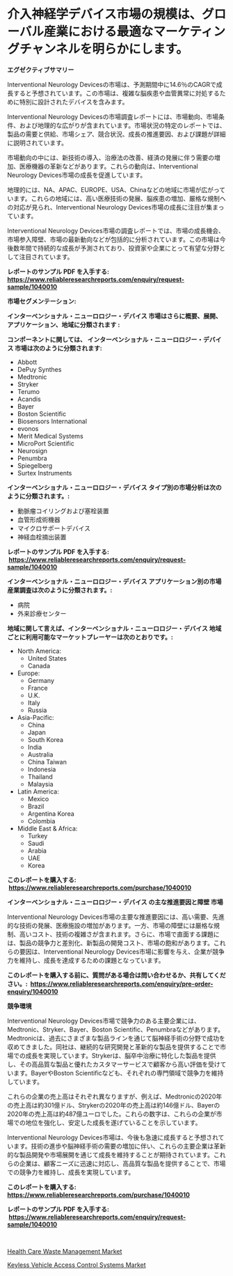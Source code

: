 <p><h1>介入神経学デバイス市場の規模は、グローバル産業における最適なマーケティングチャンネルを明らかにします。</h1></p><p><strong>エグゼクティブサマリー</strong></p>
<p><p>Interventional Neurology Devicesの市場は、予測期間中に14.6％のCAGRで成長すると予想されています。この市場は、複雑な脳疾患や血管異常に対処するために特別に設計されたデバイスを含みます。</p><p> Interventional Neurology Devicesの市場調査レポートには、市場動向、市場条件、および地理的な広がりが含まれています。市場状況の特定のレポートでは、製品の需要と供給、市場シェア、競合状況、成長の推進要因、および課題が詳細に説明されています。</p><p>市場動向の中には、新技術の導入、治療法の改善、経済の発展に伴う需要の増加、医療機器の革新などがあります。これらの動向は、Interventional Neurology Devices市場の成長を促進しています。</p><p>地理的には、NA、APAC、EUROPE、USA、Chinaなどの地域に市場が広がっています。これらの地域には、高い医療技術の発展、脳疾患の増加、厳格な規制への対応が見られ、Interventional Neurology Devices市場の成長に注目が集まっています。</p><p>Interventional Neurology Devices市場の調査レポートでは、市場の成長機会、市場参入障壁、市場の最新動向などが包括的に分析されています。この市場は今後数年間で持続的な成長が予測されており、投資家や企業にとって有望な分野として注目されています。</p></p>
<p><strong>レポートのサンプル PDF を入手する: <a href="https://www.reliableresearchreports.com/enquiry/request-sample/1040010">https://www.reliableresearchreports.com/enquiry/request-sample/1040010</a></strong></p>
<p><strong>市場セグメンテーション:</strong></p>
<p><strong> インターベンショナル・ニューロロジー・デバイス 市場はさらに概要、展開、アプリケーション、地域に分類されます :</strong></p>
<p><strong>コンポーネントに関しては、 インターベンショナル・ニューロロジー・デバイス 市場は次のように分類されます: &nbsp;</strong></p>
<p><ul><li>Abbott</li><li>DePuy Synthes</li><li>Medtronic</li><li>Stryker</li><li>Terumo</li><li>Acandis</li><li>Bayer</li><li>Boston Scientific</li><li>Biosensors International</li><li>evonos</li><li>Merit Medical Systems</li><li>MicroPort Scientific</li><li>Neurosign</li><li>Penumbra</li><li>Spiegelberg</li><li>Surtex Instruments</li></ul></p>
<p><strong> インターベンショナル・ニューロロジー・デバイス タイプ別の市場分析は次のように分類されます。:</strong></p>
<p><ul><li>動脈瘤コイリングおよび塞栓装置</li><li>血管形成術機器</li><li>マイクロサポートデバイス</li><li>神経血栓摘出装置</li></ul></p>
<p><strong>レポートのサンプル PDF を入手する: &nbsp;<a href="https://www.reliableresearchreports.com/enquiry/request-sample/1040010">https://www.reliableresearchreports.com/enquiry/request-sample/1040010</a></strong></p>
<p><strong> インターベンショナル・ニューロロジー・デバイス アプリケーション別の市場産業調査は次のように分類されます。:</strong></p>
<p><ul><li>病院</li><li>外来診療センター</li></ul></p>
<p><strong>地域に関して言えば、インターベンショナル・ニューロロジー・デバイス 地域ごとに利用可能なマーケットプレーヤーは次のとおりです。:</strong></p>
<p><ul>
    <li>
        North America:
        <ul>
            <li>United States</li>
            <li>Canada</li>
        </ul>
    </li>
    <li>
        Europe:
        <ul>
            <li>Germany</li>
            <li>France</li>
            <li>U.K.</li>
            <li>Italy</li>
            <li>Russia</li>
        </ul>
    </li>
    <li>
        Asia-Pacific:
        <ul>
            <li>China</li>
            <li>Japan</li>
            <li>South Korea</li>
            <li>India</li>
            <li>Australia</li>
            <li>China Taiwan</li>
            <li>Indonesia</li>
            <li>Thailand</li>
            <li>Malaysia</li>
        </ul>
    </li>
    <li>
        Latin America:
        <ul>
            <li>Mexico</li>
            <li>Brazil</li>
            <li>Argentina Korea</li>
            <li>Colombia</li>
        </ul>
    </li>
    <li>
        Middle East & Africa:
        <ul>
            <li>Turkey</li>
            <li>Saudi</li>
            <li>Arabia</li>
            <li>UAE</li>
            <li>Korea</li>
        </ul>
    </li>
    </ul></p>
<p><strong>このレポートを購入する: &nbsp;<a href="https://www.reliableresearchreports.com/purchase/1040010">https://www.reliableresearchreports.com/purchase/1040010</a></strong></p>
<p><strong>インターベンショナル・ニューロロジー・デバイス の主な推進要因と障壁 市場</strong></p>
<p><p>Interventional Neurology Devices市場の主要な推進要因には、高い需要、先進的な技術の発展、医療施設の増加があります。一方、市場の障壁には厳格な規制、高いコスト、技術の複雑さが含まれます。さらに、市場で直面する課題には、製品の競争力と差別化、新製品の開発コスト、市場の飽和があります。これらの要因は、Interventional Neurology Devices市場に影響を与え、企業が競争力を維持し、成長を達成するための課題となっています。</p></p>
<p><strong>このレポートを購入する前に、質問がある場合は問い合わせるか、共有してください。:&nbsp; <a href="https://www.reliableresearchreports.com/enquiry/pre-order-enquiry/1040010">https://www.reliableresearchreports.com/enquiry/pre-order-enquiry/1040010</a></strong></p>
<p><strong>競争環境</strong></p>
<p><p>Interventional Neurology Devices市場で競争力のある主要企業には、Medtronic、Stryker、Bayer、Boston Scientific、Penumbraなどがあります。Medtronicは、過去にさまざまな製品ラインを通じて脳神経手術の分野で成功を収めてきました。同社は、継続的な研究開発と革新的な製品を提供することで市場での成長を実現しています。Strykerは、脳卒中治療に特化した製品を提供し、その高品質な製品と優れたカスタマーサービスで顧客から高い評価を受けています。BayerやBoston Scientificなども、それぞれの専門領域で競争力を維持しています。</p><p>これらの企業の売上高はそれぞれ異なりますが、例えば、Medtronicの2020年の売上高は約301億ドル、Strykerの2020年の売上高は約146億ドル、Bayerの2020年の売上高は約487億ユーロでした。これらの数字は、これらの企業が市場での地位を強化し、安定した成長を遂げていることを示しています。</p><p>Interventional Neurology Devices市場は、今後も急速に成長すると予想されています。技術の進歩や脳神経手術の需要の増加に伴い、これらの主要企業は革新的な製品開発や市場展開を通じて成長を維持することが期待されています。これらの企業は、顧客ニーズに迅速に対応し、高品質な製品を提供することで、市場での競争力を維持し、成長を実現しています。</p></p>
<p><strong>このレポートを購入する: &nbsp; <a href="https://www.reliableresearchreports.com/purchase/1040010">https://www.reliableresearchreports.com/purchase/1040010</a></strong></p>
<p><strong>レポートのサンプル PDF を入手する: &nbsp;<a href="https://www.reliableresearchreports.com/enquiry/request-sample/1040010">https://www.reliableresearchreports.com/enquiry/request-sample/1040010</a></strong><strong></strong></p>
<p>&nbsp;</p>
<p><p><a href="https://github.com/Sarissaschmalingtr6fz2739/Market-Research-Report-List-1/blob/main/health-care-waste-management-market.md">Health Care Waste Management Market</a></p><p><a href="https://five-trouble-98a.notion.site/Keyless-Vehicle-Access-Control-Systems-Market-A-Comprehensive-Report-of-its-Market-Share-Growth-T-b3a38ceb8bce483d88fe6f752eb1d42e">Keyless Vehicle Access Control Systems Market</a></p></p>